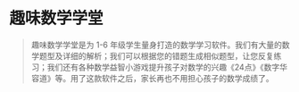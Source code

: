 # 趣味数学学堂

>   趣味数学学堂是为 1-6 年级学生量身打造的数学学习软件。我们有大量的数学题型及详细的解析；我们可以根据您的错题生成相似题型，让您反复练习；我们还有各种数学益智小游戏提升孩子对数学的兴趣《24点》《数字华容道》等。用了这款软件之后，家长再也不用担心孩子的数学成绩了。
